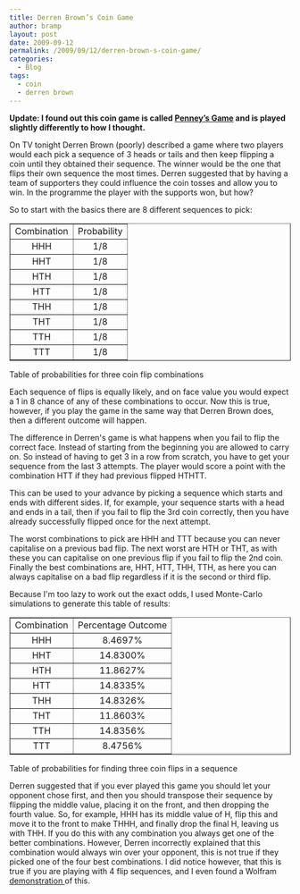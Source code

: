 ```yaml
---
title: Derren Brown’s Coin Game
author: bramp
layout: post
date: 2009-09-12
permalink: /2009/09/12/derren-brown-s-coin-game/
categories:
  - Blog
tags:
  - coin
  - derren brown
---
```

**Update: I found out this coin game is called [Penney&#8217;s Game][1] and is played slightly differently to how I thought.**

On TV tonight Derren Brown (poorly) described a game where two players would each pick a sequence of 3 heads or tails and then keep flipping a coin until they obtained their sequence. The winner would be the one that flips their own sequence the most times. Derren suggested that by having a team of supporters they could influence the coin tosses and allow you to win. In the programme the player with the supports won, but how?

So to start with the basics there are 8 different sequences to pick:

<div class="figure">
  <table align=center border=1 cellpadding=3 cellspacing=0> <tr>
    <td align=center>Combination</td> <td align=center>Probability</td>
  </tr>
  
  <tr>
    <td align=center>HHH</td> <td align=center>1/8</td>
  </tr>
  
  <tr>
    <td align=center>HHT</td> <td align=center>1/8</td>
  </tr>
  
  <tr>
    <td align=center>HTH</td> <td align=center>1/8</td>
  </tr>
  
  <tr>
    <td align=center>HTT</td> <td align=center>1/8</td>
  </tr>
  
  <tr>
    <td align=center>THH</td> <td align=center>1/8</td>
  </tr>
  
  <tr>
    <td align=center>THT</td> <td align=center>1/8</td>
  </tr>
  
  <tr>
    <td align=center>TTH</td> <td align=center>1/8</td>
  </tr>
  
  <tr>
    <td align=center>TTT</td> <td align=center>1/8</td>
  </tr></table> 
  
  <p>
    Table of probabilities for three coin flip combinations
  </p>
</div>

Each sequence of flips is equally likely, and on face value you would expect a 1 in 8 chance of any of these combinations to occur. Now this is true, however, if you play the game in the same way that Derren Brown does, then a different outcome will happen. 

The difference in Derren's game is what happens when you fail to flip the correct face. Instead of starting from the beginning you are allowed to carry on. So instead of having to get 3 in a row from scratch, you have to get your sequence from the last 3 attempts. The player would score a point with the combination HTT if they had previous flipped HTHTT. 

This can be used to your advance by picking a sequence which starts and ends with different sides. If, for example, your sequence starts with a head and ends in a tail, then if you fail to flip the 3rd coin correctly, then you have already successfully flipped once for the next attempt.

The worst combinations to pick are HHH and TTT because you can never capitalise on a previous bad flip. The next worst are HTH or THT, as with these you can capitalise on one previous flip if you fail to flip the 2nd coin. Finally the best combinations are, HHT, HTT, THH, TTH, as here you can always capitalise on a bad flip regardless if it is the second or third flip.

Because I'm too lazy to work out the exact odds, I used Monte-Carlo simulations to generate this table of results:

<div class="figure">
  <table align=center border=1 cellpadding=3 cellspacing=0> <tr>
    <td align=center>Combination</td> <td align=center>Percentage Outcome</td>
  </tr>
  
  <tr>
    <td align=center>HHH</td> <td align=center>8.4697%</td>
  </tr>
  
  <tr>
    <td align=center>HHT</td> <td align=center>14.8300%</td>
  </tr>
  
  <tr>
    <td align=center>HTH</td> <td align=center>11.8627%</td>
  </tr>
  
  <tr>
    <td align=center>HTT</td> <td align=center>14.8335%</td>
  </tr>
  
  <tr>
    <td align=center>THH</td> <td align=center>14.8326%</td>
  </tr>
  
  <tr>
    <td align=center>THT</td> <td align=center>11.8603%</td>
  </tr>
  
  <tr>
    <td align=center> TTH</td> <td align=center>14.8356%</td>
  </tr>
  
  <tr>
    <td align=center>TTT</td> <td align=center>8.4756%</td>
  </tr></table> 
  
  <p>
    Table of probabilities for finding three coin flips in a sequence
  </p>
</div>

Derren suggested that if you ever played this game you should let your opponent chose first, and then you should transpose their sequence by flipping the middle value, placing it on the front, and then dropping the fourth value. So, for example, HHH has its middle value of H, flip this and move it to the front to make THHH, and finally drop the final H, leaving us with THH. If you do this with any combination you always get one of the better combinations. However, Derren incorrectly explained that this combination would always win over your opponent, this is not true if they picked one of the four best combinations. I did notice however, that this is true if you are playing with 4 flip sequences, and I even found a Wolfram [ demonstration ][2] of this.

 [1]: http://en.wikipedia.org/wiki/Penney's_game
 [2]: http://demonstrations.wolfram.com/CoinFlips/